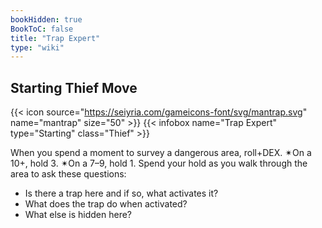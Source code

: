 ```yaml
---
bookHidden: true
BookToC: false
title: "Trap Expert"
type: "wiki"
---
```

## Starting Thief Move
{{< icon source="https://seiyria.com/gameicons-font/svg/mantrap.svg" name="mantrap" size="50" >}}
{{< infobox name="Trap Expert" type="Starting" class="Thief" >}}

When you spend a moment to survey a dangerous area, roll+DEX. ✴On a 10+, hold 3. ✴On a 7–9, hold 1. Spend your hold as you walk through the area to ask these questions:
* Is there a trap here and if so, what activates it?
* What does the trap do when activated?
* What else is hidden here?